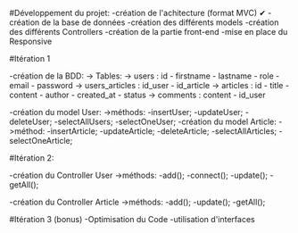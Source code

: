 #Développement du  projet:
-création de l'achitecture (format MVC) ✔
-création de la base de données
-création des différents models
-création des différents Controllers
-création de la partie front-end
-mise en place du Responsive


#Itération 1

-création de la BDD:
-> Tables:
    -> users : id - firstname - lastname - role - email - password 
    -> users_articles : id_user - id_article
    -> articles : id - title - content - author - created_at - status
    -> comments : content - id_user

-création du model User:
->méthods:
    -insertUser;
    -updateUser;
    -deleteUser;
    -selectAllUsers;
    -selectOneUser;
-création du model Article:
->méthod:
    -insertArticle;
    -updateArticle;
    -deleteArticle;
    -selectAllArticles;
    -selectOneArticle;

#Itération 2:

-création du Controller User
->méthods:
    -add();
    -connect();
    -update();
    -getAll();

-création du Controller Article
->méthods:
    -add();
    -update();
    -getAll();

#Itération 3 (bonus)
-Optimisation du Code
    -utilisation d'interfaces

